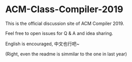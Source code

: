 # ACM-Class-Compiler-2019

This is the official discussion site of ACM Compiler 2019.

Feel free to open issues for Q & A and idea sharing.

English is encouraged, 中文也行吧~

(Right, even the readme is simmilar to the one in last year)
